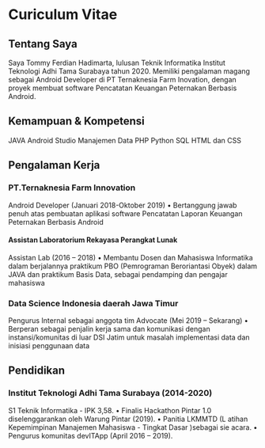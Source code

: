 # Curiculum Vitae

## Tentang Saya

Saya Tommy Ferdian Hadimarta, lulusan Teknik Informatika Institut Teknologi Adhi Tama
Surabaya tahun 2020. Memiliki pengalaman magang sebagai Android Developer di PT Ternaknesia
Farm Inovation, dengan proyek membuat software Pencatatan Keuangan Peternakan Berbasis
Android.

## Kemampuan & Kompetensi

JAVA
Android Studio
Manajemen Data
PHP
Python
SQL
HTML dan CSS

## Pengalaman Kerja

### PT.Ternaknesia Farm Innovation

Android Developer (Januari 2018-Oktober 2019)
• Bertanggung jawab penuh atas pembuatan aplikasi software Pencatatan Laporan Keuangan
Peternakan Berbasis Android

#### Assistan Laboratorium Rekayasa Perangkat Lunak

Assistan Lab (2016 – 2018)
• Membantu Dosen dan Mahasiswa Informatika dalam berjalannya praktikum PBO
(Pemrograman Beroriantasi Obyek) dalam JAVA dan praktikum Basis Data, sebagai
pendamping dan pengajar mahasiswa

### Data Science Indonesia daerah Jawa Timur

Pengurus Internal sebagai anggota tim Advocate (Mei 2019 – Sekarang)
• Berperan sebagai penjalin kerja sama dan komunikasi dengan instansi/komunitas di luar DSI
Jatim untuk masalah implementasi data dan inisiasi penggunaan data

## Pendidikan

### Institut Teknologi Adhi Tama Surabaya (2014-2020)

S1 Teknik Informatika - IPK 3,58.
• Finalis Hackathon Pintar 1.0 diselenggarankan oleh Warung Pintar (2019).
• Panitia LKMMTD (L atihan Kepemimpinan Manajemen Mahasiswa - Tingkat Dasar )sebagai sie acara.
• Pengurus komunitas devITApp (April 2016 – 2019).
